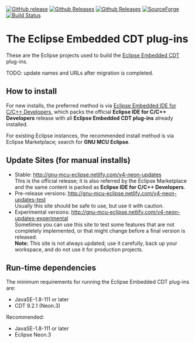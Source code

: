 [![GitHub release](https://img.shields.io/github/release/eclipse-embed-cdt/eclipse-plugins.svg)](https://github.com/eclipse-embed-cdt/eclipse-plugins/releases/latest) 
[![Github Releases](https://img.shields.io/github/downloads/eclipse-embed-cdt/eclipse-plugins/latest/total.svg)](https://github.com/eclipse-embed-cdt/eclipse-plugins/releases/latest) 
[![Github Releases](https://img.shields.io/github/downloads/eclipse-embed-cdt/eclipse-plugins/total.svg)](https://github.com/eclipse-embed-cdt/eclipse-plugins/releases/latest) 
[![SourceForge](https://img.shields.io/sourceforge/dt/gnuarmeclipse.svg?label=SF%20downloads)](https://sourceforge.net/projects/gnuarmeclipse/files/) 
[![Build Status](https://travis-ci.org/eclipse-embed-cdt/eclipse-plugins.svg?branch=develop)](https://travis-ci.org/eclipse-embed-cdt/eclipse-plugins) 

# The Eclipse Embedded CDT plug-ins

These are the Eclipse projects used to build the 
[Eclipse Embedded CDT](http://gnu-mcu-eclipse.github.io) plug-ins.

TODO: update names and URLs after migration is completed.

## How to install

For new installs, the preferred method is via 
[Eclipse Embedded IDE for C/C++ Developers](https://github.com/gnu-mcu-eclipse/org.eclipse.epp.packages/releases),
which packs the official **Eclipse IDE for C/C++ Developers** release with 
all **Eclipse Embedded CDT plug-ins** already installed. 

For existing Eclipse instances, the recommended install method is via 
Eclipse Marketplace; search for **GNU MCU Eclipse**.

## Update Sites (for manual installs)

 * Stable: http://gnu-mcu-eclipse.netlify.com/v4-neon-updates  
    This is the official release; it is also referred by the Eclipse 
    Marketplace and the same content is packed as **Eclipse IDE for C/C++ Developers**.
 * Pre-release versions: http://gnu-mcu-eclipse.netlify.com/v4-neon-updates-test  
    Usually this site should be safe to use, but use it with caution.
 * Experimental versions: http://gnu-mcu-eclipse.netlify.com/v4-neon-updates-experimental  
    Sometimes you can use this site to test some features that are not 
    completely implemented, or that might change before a final version is released.  
**Note:** This site is not always updated; use it carefully, back up your
workspace, and do not use it for production projects.

## Run-time dependencies

The minimum requirements for running the Eclipse Embedded CDT plug-ins are:

* JavaSE-1.8-111 or later
* CDT 9.2.1 (Neon.3)

Recommended:

* JavaSE-1.8-111 or later
* Eclipse Neon.3

